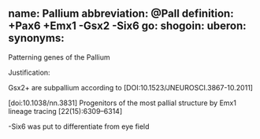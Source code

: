name: Pallium
abbreviation: @Pall
definition: +Pax6 +Emx1 -Gsx2 -Six6
go:
shogoin: 
uberon: 
synonyms:
---

Patterning genes of the Pallium

Justification:

Gsx2+ are subpallium according to [DOI:10.1523/JNEUROSCI.3867-10.2011]

[doi:10.1038/nn.3831] Progenitors of the most pallial structure by Emx1 lineage tracing [22(15):6309–6314]

-Six6 was put to differentiate from eye field